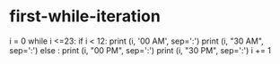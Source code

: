 # first-while-iteration
i = 0
while i <=23:
    if i < 12:
        print (i, '00 AM', sep=':')
        print (i, "30 AM", sep=':')
    else :
        print (i, "00 PM", sep=':')
        print (i, "30 PM", sep=':')
    i += 1
